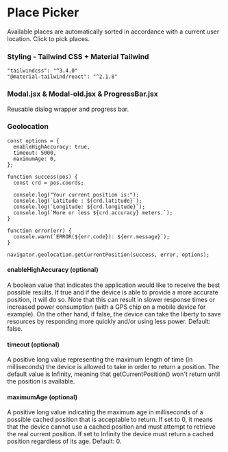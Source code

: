 # Place Picker
Available places are automatically sorted in accordance with a current user location. Click to pick places.

### Styling - Tailwind CSS + Material Tailwind
```
"tailwindcss": "^3.4.0"
"@material-tailwind/react": "^2.1.8"

```

### Modal.jsx & Modal-old.jsx & ProgressBar.jsx
Reusable dialog wrapper and progress bar.

### Geolocation
```
const options = {
  enableHighAccuracy: true,
  timeout: 5000,
  maximumAge: 0,
};

function success(pos) {
  const crd = pos.coords;

  console.log("Your current position is:");
  console.log(`Latitude : ${crd.latitude}`);
  console.log(`Longitude: ${crd.longitude}`);
  console.log(`More or less ${crd.accuracy} meters.`);
}

function error(err) {
  console.warn(`ERROR(${err.code}): ${err.message}`);
}

navigator.geolocation.getCurrentPosition(success, error, options);

```

#### enableHighAccuracy (optional)
A boolean value that indicates the application would like to receive the best possible results. If true and if the device is able to provide a more accurate position, it will do so. Note that this can result in slower response times or increased power consumption (with a GPS chip on a mobile device for example). On the other hand, if false, the device can take the liberty to save resources by responding more quickly and/or using less power. Default: false.

#### timeout (optional)
A positive long value representing the maximum length of time (in milliseconds) the device is allowed to take in order to return a position. The default value is Infinity, meaning that getCurrentPosition() won't return until the position is available.

#### maximumAge (optional)
A positive long value indicating the maximum age in milliseconds of a possible cached position that is acceptable to return. If set to 0, it means that the device cannot use a cached position and must attempt to retrieve the real current position. If set to Infinity the device must return a cached position regardless of its age. Default: 0.